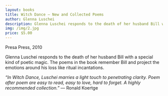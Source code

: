 ```yaml
---
layout: books
title: Witch Dance – New and Collected Poems
author: Glenna Luschei
description: Glenna Luschei responds to the death of her husband Bill with a special kind of poetic magic.
img: /img/2.jpg
price: $5.00
---
```

Presa Press, 2010

Glenna Luschei responds to the death of her husband Bill with a special kind of poetic magic.  The poems in the book remember Bill and project the emotions around his loss like ritual incantations.

*“In Witch Dance, Luschei marries a light touch to penetrating clarity. Poem after poem are easy to read, easy to love, hard to forget.  A highly recommended collection.”*  — Ronald Koertge